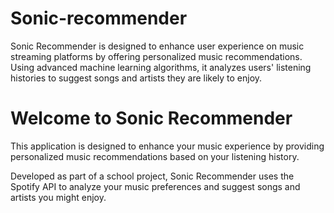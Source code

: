 # Sonic-recommender
Sonic Recommender is designed to enhance user experience on music streaming platforms by offering personalized music recommendations. Using advanced machine learning algorithms, it analyzes users' listening histories to suggest songs and artists they are likely to enjoy.
<!DOCTYPE html>
<html lang="en">
<head>
    <meta charset="UTF-8">
    <meta name="viewport" content="width=device-width, initial-scale=1.0">
    <title>Sonic Recommender</title>
</head>
<body>
    <h1>Welcome to Sonic Recommender</h1>
    <p>This application is designed to enhance your music experience by providing personalized music recommendations based on your listening history.</p>
    <p>Developed as part of a school project, Sonic Recommender uses the Spotify API to analyze your music preferences and suggest songs and artists you might enjoy.</p>
</body>
</html>
